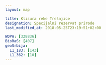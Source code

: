 ```yaml
---
layout: map

title: Klisura reke Trešnjice
designation: Specijalni rezervat prirode
last_modified_at: 2018-05-25T23:19:51+02:00

WDPA: [328836]
BioRaS: [407]
geoSrbija:
  L1_183: [143]
  L1_362: [10]
---
```

